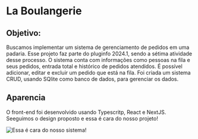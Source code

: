 # La Boulangerie

## Objetivo:
Buscamos implementar um sistema de gerenciamento de pedidos em uma padaria. Esse projeto faz parte do pluginfo 2024.1, sendo a sétima atividade desse processo. O sistema conta com informações como pessoas na fila e seus pedidos, entrada total e histórico de pedidos atendidos. É possível adicionar, editar e excluir um pedido que está na fila. Foi criada um sistema CRUD, usando SQlite como banco de dados, para gerenciar os dados. 

## Aparencia 
O front-end foi desenvolvido usando Typescritp, React e NextJS. Seeguimos o design proposto e essa é cara do nosso projeto!

![Essa é cara do nosso sistema!](https://github.com/talitaester/La-Boulangerie-/assets/123506901/d992d9f2-7f13-4bd8-a4a3-5b1d1881c5c1)
